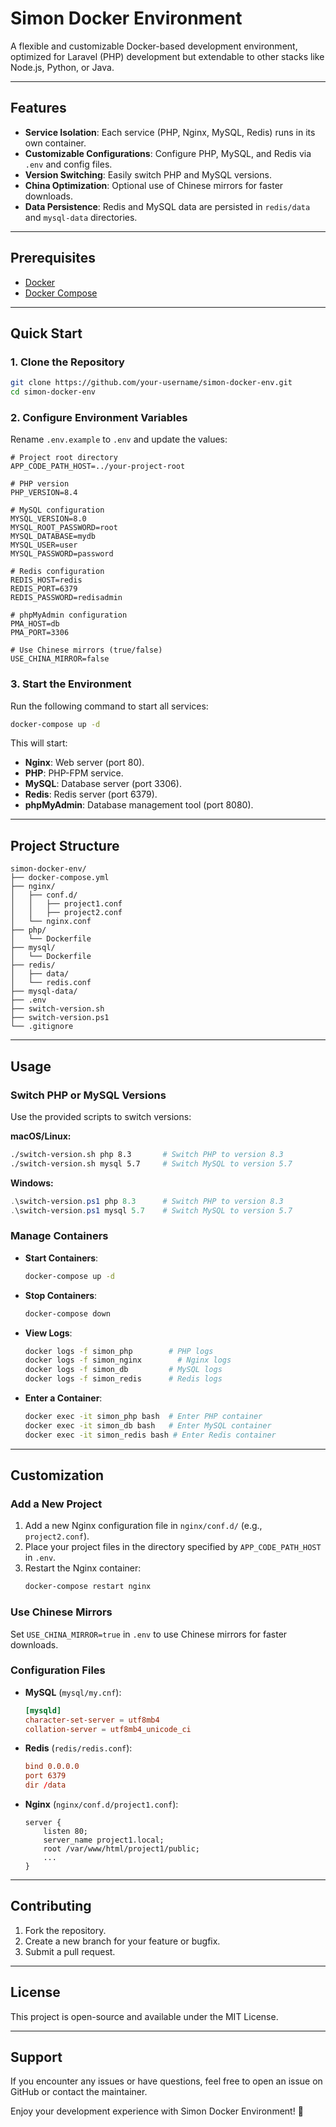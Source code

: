 
# Simon Docker Environment

A flexible and customizable Docker-based development environment, optimized for Laravel (PHP) development but extendable to other stacks like Node.js, Python, or Java.

---

## Features

- **Service Isolation**: Each service (PHP, Nginx, MySQL, Redis) runs in its own container.
- **Customizable Configurations**: Configure PHP, MySQL, and Redis via `.env` and config files.
- **Version Switching**: Easily switch PHP and MySQL versions.
- **China Optimization**: Optional use of Chinese mirrors for faster downloads.
- **Data Persistence**: Redis and MySQL data are persisted in `redis/data` and `mysql-data` directories.

---

## Prerequisites

- [Docker](https://www.docker.com/get-started)
- [Docker Compose](https://docs.docker.com/compose/install/)

---

## Quick Start

### 1. Clone the Repository

```bash
git clone https://github.com/your-username/simon-docker-env.git
cd simon-docker-env
```

### 2. Configure Environment Variables

Rename `.env.example` to `.env` and update the values:

```env
# Project root directory
APP_CODE_PATH_HOST=../your-project-root

# PHP version
PHP_VERSION=8.4

# MySQL configuration
MYSQL_VERSION=8.0
MYSQL_ROOT_PASSWORD=root
MYSQL_DATABASE=mydb
MYSQL_USER=user
MYSQL_PASSWORD=password

# Redis configuration
REDIS_HOST=redis
REDIS_PORT=6379
REDIS_PASSWORD=redisadmin

# phpMyAdmin configuration
PMA_HOST=db
PMA_PORT=3306

# Use Chinese mirrors (true/false)
USE_CHINA_MIRROR=false
```

### 3. Start the Environment

Run the following command to start all services:

```bash
docker-compose up -d
```

This will start:
- **Nginx**: Web server (port 80).
- **PHP**: PHP-FPM service.
- **MySQL**: Database server (port 3306).
- **Redis**: Redis server (port 6379).
- **phpMyAdmin**: Database management tool (port 8080).

---

## Project Structure

```plaintext
simon-docker-env/
├── docker-compose.yml
├── nginx/
│   ├── conf.d/
│   │   ├── project1.conf
│   │   ├── project2.conf
│   └── nginx.conf
├── php/
│   └── Dockerfile
├── mysql/
│   └── Dockerfile
├── redis/
│   ├── data/
│   └── redis.conf
├── mysql-data/
├── .env
├── switch-version.sh
├── switch-version.ps1
└── .gitignore
```

---

## Usage

### Switch PHP or MySQL Versions

Use the provided scripts to switch versions:

**macOS/Linux:**
```bash
./switch-version.sh php 8.3       # Switch PHP to version 8.3
./switch-version.sh mysql 5.7     # Switch MySQL to version 5.7
```

**Windows:**
```powershell
.\switch-version.ps1 php 8.3      # Switch PHP to version 8.3
.\switch-version.ps1 mysql 5.7    # Switch MySQL to version 5.7
```

### Manage Containers

- **Start Containers**:
  ```bash
  docker-compose up -d
  ```
- **Stop Containers**:
  ```bash
  docker-compose down
  ```
- **View Logs**:
  ```bash
  docker logs -f simon_php        # PHP logs
  docker logs -f simon_nginx        # Nginx logs
  docker logs -f simon_db         # MySQL logs
  docker logs -f simon_redis      # Redis logs
  ```
- **Enter a Container**:
  ```bash
  docker exec -it simon_php bash  # Enter PHP container
  docker exec -it simon_db bash   # Enter MySQL container
  docker exec -it simon_redis bash # Enter Redis container
  ```

---

## Customization

### Add a New Project

1. Add a new Nginx configuration file in `nginx/conf.d/` (e.g., `project2.conf`).
2. Place your project files in the directory specified by `APP_CODE_PATH_HOST` in `.env`.
3. Restart the Nginx container:
   ```bash
   docker-compose restart nginx
   ```

### Use Chinese Mirrors

Set `USE_CHINA_MIRROR=true` in `.env` to use Chinese mirrors for faster downloads.

### Configuration Files

- **MySQL** (`mysql/my.cnf`):
  ```conf
  [mysqld]
  character-set-server = utf8mb4
  collation-server = utf8mb4_unicode_ci
  ```

- **Redis** (`redis/redis.conf`):
  ```conf
  bind 0.0.0.0
  port 6379
  dir /data
  ```

- **Nginx** (`nginx/conf.d/project1.conf`):
  ```nginx
  server {
      listen 80;
      server_name project1.local;
      root /var/www/html/project1/public;
      ...
  }
  ```

---

## Contributing

1. Fork the repository.
2. Create a new branch for your feature or bugfix.
3. Submit a pull request.

---

## License

This project is open-source and available under the MIT License.

---

## Support

If you encounter any issues or have questions, feel free to open an issue on GitHub or contact the maintainer.

Enjoy your development experience with Simon Docker Environment! 🚀
